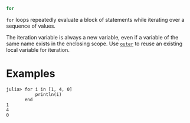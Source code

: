 ```julia
for
```

`for` loops repeatedly evaluate a block of statements while iterating over a sequence of values.

The iteration variable is always a new variable, even if a variable of the same name exists in the enclosing scope. Use [`outer`](@ref) to reuse an existing local variable for iteration.

# Examples

```jldoctest
julia> for i in [1, 4, 0]
           println(i)
       end
1
4
0
```
